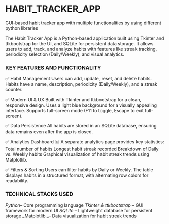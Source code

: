 # HABIT_TRACKER_APP
GUI-based habit tracker app with multiple functionalities by using different python libraries

The Habit Tracker App is a Python-based application built using Tkinter and ttkbootstrap for the UI, and SQLite for persistent data storage. It allows users to add, track, and analyze habits with features like streak tracking, periodicity selection (Daily/Weekly), and visual analytics.

### KEY FEATURES AND FUNCTIONALITY </br>

✅ Habit Management
  Users can add, update, reset, and delete habits.
  Habits have a name, description, periodicity (Daily/Weekly), and a streak counter.

✅ Modern UI & UX
  Built with Tkinter and ttkbootstrap for a clean, responsive design.
  Uses a light blue background for a visually appealing interface.
  Supports full-screen mode (F11 to toggle, Escape to exit full-screen).

✅ Data Persistence
  All habits are stored in an SQLite database, ensuring data remains even after the app is closed.

✅ Analytics Dashboard 📊
  A separate analytics page provides key statistics:
    Total number of habits
    Longest habit streak recorded
    Breakdown of Daily vs. Weekly habits
    Graphical visualization of habit streak trends using Matplotlib.

✅ Filters & Sorting
  Users can filter habits by Daily or Weekly.
  The table displays habits in a structured format, with alternating row colors for readability.


### TECHNICAL STACKS USED </br>

_Python_– Core programming language
_Tkinter & ttkbootstrap_ – GUI framework for modern UI
_SQLite_ – Lightweight database for persistent storage
_Matplotlib _– Data visualization for habit streak trends

